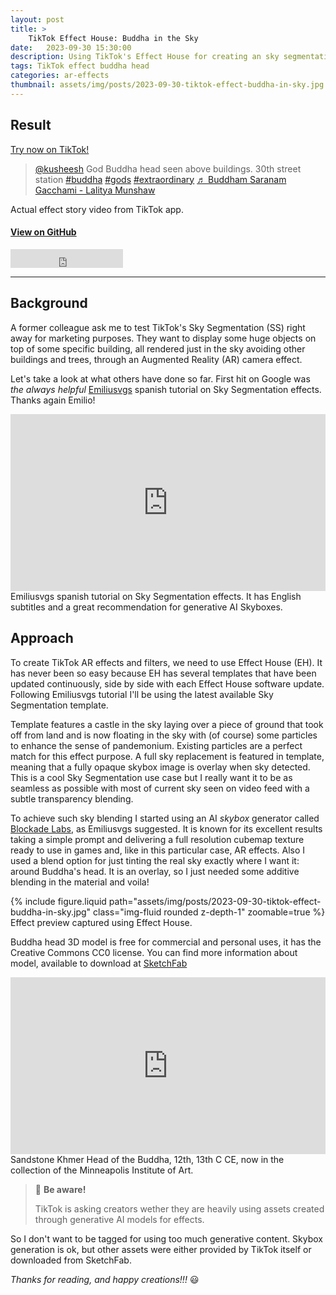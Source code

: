 ```yaml
---
layout: post
title: >
    TikTok Effect House: Buddha in the Sky
date:   2023-09-30 15:30:00
description: Using TikTok's Effect House for creating an sky segmentation effect featuring a huge Buddha head.
tags: TikTok effect buddha head
categories: ar-effects
thumbnail: assets/img/posts/2023-09-30-tiktok-effect-buddha-in-sky.jpg
---
```


## Result

<div class="row justify-content-center mt-3">
    <a class="btn btn-lg btn-block" href="https://vm.tiktok.com/ZMjKgGoKn/" role="button" target="_blank">Try now on TikTok!</a>
</div>

<blockquote class="tiktok-embed" cite="https://www.tiktok.com/@kusheesh/video/7286554333880028422" data-video-id="7286554333880028422" style="max-width: 605px;min-width: 325px;" data-autoplay="false" muted> <section> <a target="_blank" title="@kusheesh" href="https://www.tiktok.com/@kusheesh?refer=embed">@kusheesh</a> God Buddha head seen above buildings. 30th street station <a title="buddha" target="_blank" href="https://www.tiktok.com/tag/buddha?refer=embed">#buddha</a> <a title="gods" target="_blank" href="https://www.tiktok.com/tag/gods?refer=embed">#gods</a> <a title="extraordinary" target="_blank" href="https://www.tiktok.com/tag/extraordinary?refer=embed">#extraordinary</a> <a target="_blank" title="♬ Buddham Saranam Gacchami - Lalitya Munshaw" href="https://www.tiktok.com/music/Buddham-Saranam-Gacchami-6714343013839013890?refer=embed">♬ Buddham Saranam Gacchami - Lalitya Munshaw</a> </section> </blockquote> <script async src="https://www.tiktok.com/embed.js"></script>
<div class="caption">
    Actual effect story video from TikTok app.
</div>

#### [View on GitHub](https://github.com/Aestial/TikTok-BuddhaInTheSky)

<!-- Star on GitHub button -->
<iframe src="https://ghbtns.com/github-btn.html?user=Aestial&repo=TikTok-BuddhaInTheSky&type=star&count=true&size=large" frameborder="0" scrolling="0" width="180" height="30" title="GitHub"></iframe>

---

## Background
A former colleague ask me to test TikTok's Sky Segmentation (SS) right away for marketing purposes. They want to display some huge objects on top of some specific building, all rendered just in the sky avoiding other buildings and trees, through an Augmented Reality (AR) camera effect.

Let's take a look at what others have done so far. First hit on Google was *the always helpful* [Emiliusvgs](https://www.patreon.com/emiliusvgs) spanish tutorial on Sky Segmentation effects. Thanks again Emilio!

<div>
    <style>
        .embed-container {
            position: relative;
            padding-bottom: 56.25%;
            height: 0;
            overflow: hidden;
            max-width: 100%;
        }
        .embed-container iframe,
        .embed-container object,
        .embed-container embed {
            position: absolute;
            top: 0;
            left: 0;
            width: 100%;
            height: 100%;
        }
    </style>
    <div class='embed-container'>
        <iframe src='https://www.youtube.com/embed/IPxOqc6bXqU' frameborder='0'
                allowfullscreen></iframe>
    </div>
</div>
<div class="caption">
    Emiliusvgs spanish tutorial on Sky Segmentation effects. It has English subtitles and a great recommendation for generative AI Skyboxes.
</div>

## Approach
To create TikTok AR effects and filters, we need to use Effect House (EH). It has never been so easy because EH has several templates that have been updated continuously, side by side with each Effect House software update. Following Emiliusvgs tutorial I'll be using the latest available Sky Segmentation template.

Template features a castle in the sky laying over a piece of ground that took off from land and is now floating in the sky with (of course) some particles to enhance the sense of pandemonium. Existing particles are a perfect match for this effect purpose. A full sky replacement is featured in template, meaning that a fully opaque skybox image is overlay when sky detected. This is a cool Sky Segmentation use case but I really want it to be as seamless as possible with most of current sky seen on video feed with a subtle transparency blending. 

To achieve such sky blending I started using an AI *skybox* generator called [Blockade Labs](https://skybox.blockadelabs.com/), as Emiliusvgs suggested. It is known for its excellent results taking a simple prompt and delivering a full resolution cubemap texture ready to use in games and, like in this particular case, AR effects. Also I used a blend option for just tinting the real sky exactly where I want it: around Buddha's head. It is an overlay, so I just needed some additive blending in the material and voila!

<div class="row justify-content-center mt-3">
    <div class="col-sm-7 mt-3 mt-md-0">
        {% include figure.liquid path="assets/img/posts/2023-09-30-tiktok-effect-buddha-in-sky.jpg" class="img-fluid rounded z-depth-1" zoomable=true %}
    </div>
</div>
<div class="caption">
    Effect preview captured using Effect House.
</div>

Buddha head 3D model is free for commercial and personal uses, it has the Creative Commons CC0 license. You can find more information about model, available to download at [SketchFab](https://sketchfab.com/)

<div>
    <style>
        .embed-container {
            position: relative;
            padding-bottom: 56.25%;
            height: 0;
            overflow: hidden;
            max-width: 100%;
        }
        .embed-container iframe,
        .embed-container object,
        .embed-container embed {
            position: absolute;
            top: 0;
            left: 0;
            width: 100%;
            height: 100%;
        }
    </style>
    <div class='embed-container'>
        <iframe title="Head of the Buddha, 12th - 13th C CE" frameborder="0" allowfullscreen mozallowfullscreen="true" webkitallowfullscreen="true" allow="autoplay; fullscreen; xr-spatial-tracking" xr-spatial-tracking execution-while-out-of-viewport execution-while-not-rendered web-share src="https://sketchfab.com/models/d1963b3475e24071b338b1ca782f4d82/embed">
        </iframe>
    </div>
</div>
<div class="caption">
    Sandstone Khmer Head of the Buddha, 12th, 13th C CE, now in the collection of the Minneapolis Institute of Art. 
</div>

> :eyes: **Be aware!**
> 
> TikTok is asking creators wether they are heavily using  assets created through generative AI models for effects.

So I don't want to be tagged for using too much generative content. Skybox generation is ok, but other assets were either provided by TikTok itself or downloaded from SketchFab.


*Thanks for reading, and happy creations!!!* :smiley: